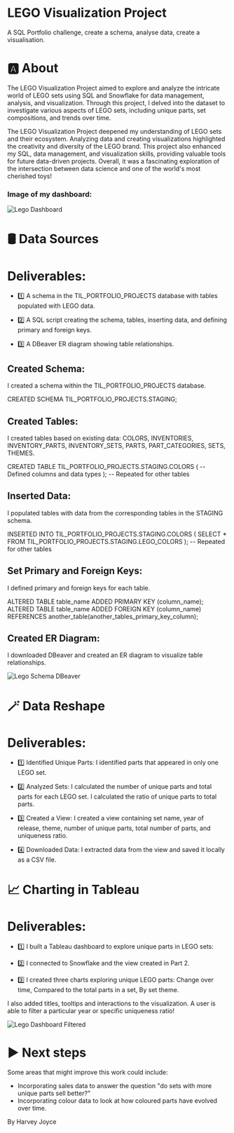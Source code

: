 # LEGO Visualization Project

A SQL Portfolio challenge, create a schema, analyse data, create a visualisation.

# 🅰️ About

The LEGO Visualization Project aimed to explore and analyze the intricate world of LEGO sets using SQL and Snowflake for data management, analysis, and visualization. Through this project, I delved into the dataset to investigate various aspects of LEGO sets, including unique parts, set compositions, and trends over time.

The LEGO Visualization Project deepened my understanding of LEGO sets and their ecosystem. Analyzing data and creating visualizations highlighted the creativity and diversity of the LEGO brand. This project also enhanced my SQL, data management, and visualization skills, providing valuable tools for future data-driven projects. Overall, it was a fascinating exploration of the intersection between data science and one of the world's most cherished toys!


### Image of my dashboard:
![Lego Dashboard](https://github.com/harveyjoyce/Lego-Viz-Project/assets/158076969/1c940338-bdcb-41bb-ad4a-4adcf890c857)


# 🛢️ Data Sources

# Deliverables:

- 1️⃣ A schema in the TIL_PORTFOLIO_PROJECTS database with tables populated with LEGO data.

- 2️⃣ A SQL script creating the schema, tables, inserting data, and defining primary and foreign keys.

- 3️⃣ A DBeaver ER diagram showing table relationships.

## Created Schema:

I created a schema within the TIL_PORTFOLIO_PROJECTS database.


  CREATED SCHEMA TIL_PORTFOLIO_PROJECTS.STAGING;

## Created Tables:

I created tables based on existing data: COLORS, INVENTORIES, INVENTORY_PARTS, INVENTORY_SETS, PARTS, PART_CATEGORIES, SETS, THEMES.


  CREATED TABLE TIL_PORTFOLIO_PROJECTS.STAGING.COLORS (
    -- Defined columns and data types
  );
  -- Repeated for other tables

## Inserted Data:

I populated tables with data from the corresponding tables in the STAGING schema.


  INSERTED INTO TIL_PORTFOLIO_PROJECTS.STAGING.COLORS (
    SELECT *
    FROM TIL_PORTFOLIO_PROJECTS.STAGING.LEGO_COLORS
  );
  -- Repeated for other tables

## Set Primary and Foreign Keys:

I defined primary and foreign keys for each table.

  ALTERED TABLE table_name ADDED PRIMARY KEY (column_name);
  ALTERED TABLE table_name ADDED FOREIGN KEY (column_name) REFERENCES another_table(another_tables_primary_key_column);

## Created ER Diagram:

I downloaded DBeaver and created an ER diagram to visualize table relationships.

![Lego Schema DBeaver](https://github.com/harveyjoyce/Lego-Viz-Project/assets/158076969/be47a95e-c564-4201-bebc-fdc1b0fb7c37)



# 🪄 Data Reshape

# Deliverables:

- 1️⃣ Identified Unique Parts: I identified parts that appeared in only one LEGO set.

- 2️⃣ Analyzed Sets: I calculated the number of unique parts and total parts for each LEGO set. I calculated the ratio of unique parts to total parts.

- 3️⃣ Created a View: I created a view containing set name, year of release, theme, number of unique parts, total number of parts, and uniqueness ratio.

- 4️⃣ Downloaded Data: I extracted data from the view and saved it locally as a CSV file.


# 📈 Charting in Tableau

# Deliverables:

- 1️⃣ I built a Tableau dashboard to explore unique parts in LEGO sets:

- 2️⃣ I connected to Snowflake and the view created in Part 2.

- 3️⃣ I created three charts exploring unique LEGO parts: Change over time, Compared to the total parts in a set, By set theme.


I also added titles, tooltips and interactions to the visualization. A user is able to filter a particular year or specific uniqueness ratio!

![Lego Dashboard Filtered](https://github.com/harveyjoyce/Lego-Viz-Project/assets/158076969/5aaba7fe-83c6-46c6-b484-9245dc9c7f9f)


# ▶️ Next steps

Some areas that might improve this work could include:

- Incorporating sales data to answer the question "do sets with more unique parts sell better?"
- Incorporating colour data to look at how coloured parts have evolved over time.



By Harvey Joyce
